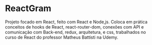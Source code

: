 # ReactGram
Projeto focado em React, feito com React e Node,js. Coloca em prática conceitos de hooks de React, react-router-dom, conexões com API e comunicação com Back-end, redux, arquitetura, e css, trabalhados no curso de React do professor Matheus Battisti na Udemy.